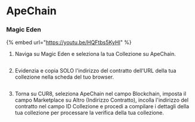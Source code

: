 # ApeChain

### Magic Eden

{% embed url="https://youtu.be/HQFtbs5KyHI" %}

1. Naviga su Magic Eden e seleziona la tua Collezione su ApeChain.

<figure><img src="../../.gitbook/assets/Screenshot 2025-01-31 at 12.03.23.png" alt=""><figcaption></figcaption></figure>

2. Evidenzia e copia SOLO l'indirizzo del contratto dell'URL della tua collezione nella scheda del tuo browser.

<figure><img src="../../.gitbook/assets/Screenshot 2025-01-31 at 12.05.50.png" alt=""><figcaption></figcaption></figure>

3. Torna su CUR8, seleziona ApeChain nel campo Blockchain, imposta il campo Marketplace su Altro (Indirizzo Contratto), incolla l'indirizzo del contratto nel campo ID Collezione e procedi a compilare i dettagli della tua collezione per processare la verifica della tua collezione.

<figure><img src="../../.gitbook/assets/Screenshot 2025-01-31 at 12.42.23.png" alt=""><figcaption></figcaption></figure>
